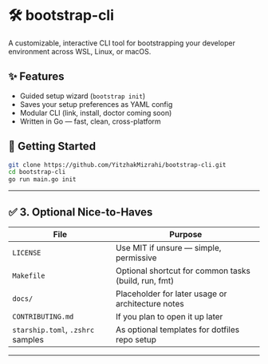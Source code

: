 # 🛠️ bootstrap-cli

A customizable, interactive CLI tool for bootstrapping your developer environment across WSL, Linux, or macOS.

## ✨ Features

- Guided setup wizard (`bootstrap init`)
- Saves your setup preferences as YAML config
- Modular CLI (link, install, doctor coming soon)
- Written in Go — fast, clean, cross-platform

## 🚀 Getting Started

```bash
git clone https://github.com/YitzhakMizrahi/bootstrap-cli.git
cd bootstrap-cli
go run main.go init
```

---

## ✅ 3. Optional Nice-to-Haves

| File | Purpose |
|------|---------|
| `LICENSE` | Use MIT if unsure — simple, permissive |
| `Makefile` | Optional shortcut for common tasks (build, run, fmt) |
| `docs/` | Placeholder for later usage or architecture notes |
| `CONTRIBUTING.md` | If you plan to open it up later |
| `starship.toml`, `.zshrc` samples | As optional templates for dotfiles repo setup |

---

